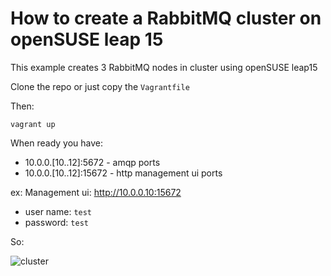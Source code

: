 How to create a RabbitMQ cluster on openSUSE leap 15
==

This example creates 3 RabbitMQ nodes in cluster using openSUSE leap15

Clone the repo or just copy the `Vagrantfile`

Then:
```
vagrant up 
```


When ready you have:
 - 10.0.0.[10..12]:5672 - amqp ports
 - 10.0.0.[10..12]:15672 - http management ui ports
 
ex: Management ui:
http://10.0.0.10:15672

- user name: `test`
- password: `test`

So:

![cluster](https://raw.githubusercontent.com/Gsantomaggio/rabbitmq-utils/master/rabbitmq-suse/vagrant_cluster/img/cluster.png)
